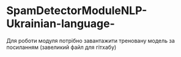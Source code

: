 # SpamDetectorModuleNLP-Ukrainian-language-
Для роботи модуля потрібно завантажити треновану модель за посиланням (завеликий файл для гітхабу)
